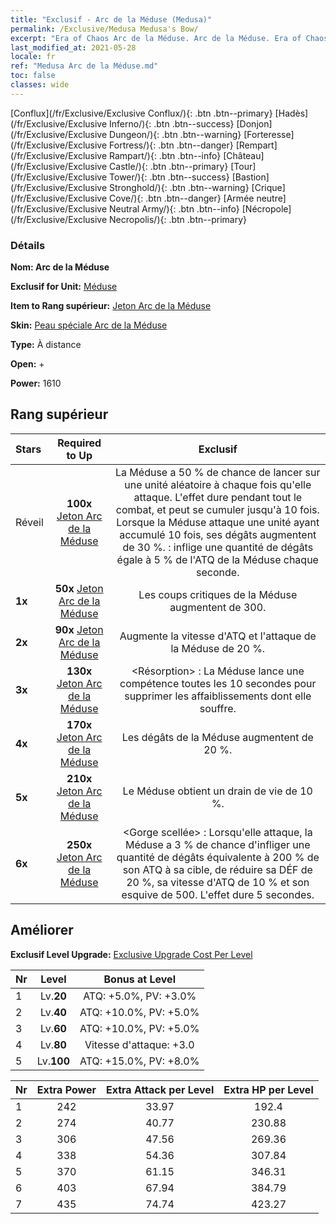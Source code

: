 ```yaml
---
title: "Exclusif - Arc de la Méduse (Medusa)"
permalink: /Exclusive/Medusa Medusa's Bow/
excerpt: "Era of Chaos Arc de la Méduse. Arc de la Méduse. Era of Chaos Exclusif Arc de la Méduse. Méduse Exclusif."
last_modified_at: 2021-05-28
locale: fr
ref: "Medusa Arc de la Méduse.md"
toc: false
classes: wide
---
```

 [Conflux](/fr/Exclusive/Exclusive Conflux/){: .btn .btn--primary} [Hadès](/fr/Exclusive/Exclusive Inferno/){: .btn .btn--success} [Donjon](/fr/Exclusive/Exclusive Dungeon/){: .btn .btn--warning} [Forteresse](/fr/Exclusive/Exclusive Fortress/){: .btn .btn--danger} [Rempart](/fr/Exclusive/Exclusive Rampart/){: .btn .btn--info} [Château](/fr/Exclusive/Exclusive Castle/){: .btn .btn--primary} [Tour](/fr/Exclusive/Exclusive Tower/){: .btn .btn--success} [Bastion](/fr/Exclusive/Exclusive Stronghold/){: .btn .btn--warning} [Crique](/fr/Exclusive/Exclusive Cove/){: .btn .btn--danger} [Armée neutre](/fr/Exclusive/Exclusive Neutral Army/){: .btn .btn--info} [Nécropole](/fr/Exclusive/Exclusive Necropolis/){: .btn .btn--primary} 

### Détails
 **Nom: Arc de la Méduse** 

 **Exclusif for Unit:** [Méduse](/fr/units/Medusa/) 

 **Item to Rang supérieur:** [Jeton Arc de la Méduse](/ItemsFR/con_991/)

 **Skin:** [Peau spéciale Arc de la Méduse](/ItemsFR/con_659/)

 **Type:** À distance

 **Open:** +

 **Power:** 1610

## Rang supérieur

  |     Stars    |  Required to Up | Exclusif |
  |:-------------|:---------------:|:---------------:|
  |  Réveil  | **100x** [Jeton Arc de la Méduse](/ItemsFR/con_991/) | La Méduse a 50 % de chance de lancer <Serpent venimeux> sur une unité aléatoire à chaque fois qu'elle attaque. L'effet dure pendant tout le combat, et peut se cumuler jusqu'à 10 fois. Lorsque la Méduse attaque une unité ayant accumulé <Serpent venimeux> 10 fois, ses dégâts augmentent de 30 %. <Serpent venimeux> : inflige une quantité de dégâts égale à 5 % de l'ATQ de la Méduse chaque seconde. |
  | **1x** <i class="fas fa-star"/> | **50x** [Jeton Arc de la Méduse](/ItemsFR/con_991/) | Les coups critiques de la Méduse augmentent de 300. |
  | **2x** <i class="fas fa-star"/> | **90x** [Jeton Arc de la Méduse](/ItemsFR/con_991/) | Augmente la vitesse d'ATQ et l'attaque de la Méduse de 20 %. |
  | **3x** <i class="fas fa-star"/> | **130x** [Jeton Arc de la Méduse](/ItemsFR/con_991/) | <Résorption> : La Méduse lance une compétence toutes les 10 secondes pour supprimer les affaiblissements dont elle souffre. |
  | **4x** <i class="fas fa-star"/> | **170x** [Jeton Arc de la Méduse](/ItemsFR/con_991/) | Les dégâts de la Méduse augmentent de 20 %. |
  | **5x** <i class="fas fa-star"/> | **210x** [Jeton Arc de la Méduse](/ItemsFR/con_991/) | Le Méduse obtient un drain de vie de 10 %. |
  | **6x** <i class="fas fa-star"/> | **250x** [Jeton Arc de la Méduse](/ItemsFR/con_991/) | <Gorge scellée> : Lorsqu'elle attaque, la Méduse a 3 % de chance d'infliger une quantité de dégâts équivalente à 200 % de son ATQ à sa cible, de réduire sa DÉF de 20 %, sa vitesse d'ATQ de 10 % et son esquive de 500. L'effet dure 5 secondes. |


## Améliorer
 **Exclusif Level Upgrade:** [Exclusive Upgrade Cost Per Level](/Exclusive/ExclusiveUpgradeCostPerLevel/)

  |  Nr  |   Level  | Bonus at Level |
  |:-----|:--------:|:--------------:|
  | 1 | Lv.**20** | ATQ: +5.0%, PV: +3.0% |
  | 2 | Lv.**40** | ATQ: +10.0%, PV: +5.0% |
  | 3 | Lv.**60** | ATQ: +10.0%, PV: +5.0% |
  | 4 | Lv.**80** | Vitesse d'attaque: +3.0 |
  | 5 | Lv.**100** | ATQ: +15.0%, PV: +8.0% |


  |  Nr  |  Extra Power | Extra Attack per Level | Extra HP per Level |
  |:-----|:--------:|:--------:|:--------:|
  | 1 | 242 | 33.97 | 192.4 |
  | 2 | 274 | 40.77 | 230.88 |
  | 3 | 306 | 47.56 | 269.36 |
  | 4 | 338 | 54.36 | 307.84 |
  | 5 | 370 | 61.15 | 346.31 |
  | 6 | 403 | 67.94 | 384.79 |
  | 7 | 435 | 74.74 | 423.27 |


